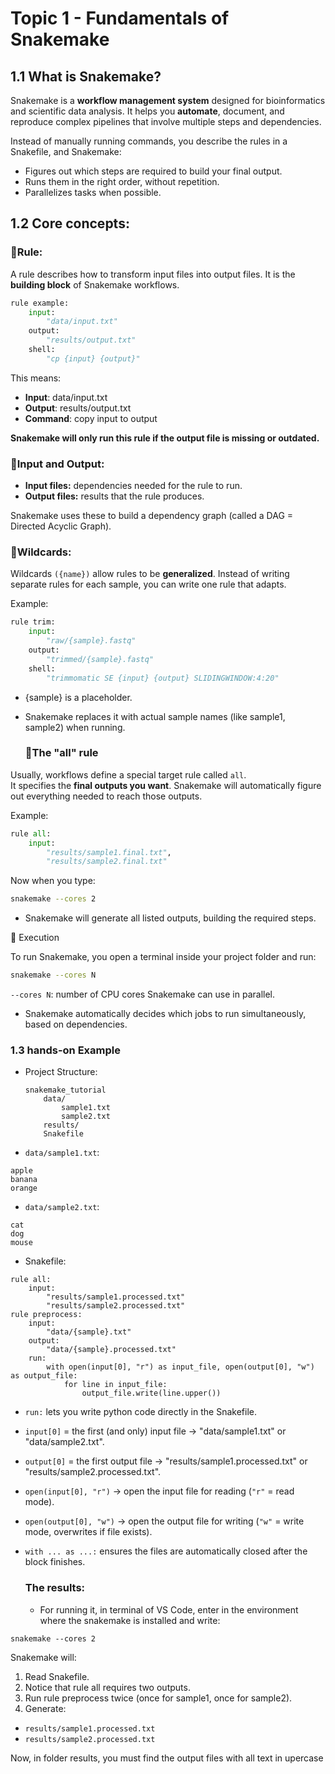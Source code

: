 # Topic 1 - Fundamentals of Snakemake
## 1.1 What is Snakemake?

Snakemake is a **workflow management system** designed for bioinformatics and scientific data analysis.
It helps you **automate**, document, and reproduce complex pipelines that involve multiple steps and dependencies.

Instead of manually running commands, you describe the rules in a Snakefile, and Snakemake:
- Figures out which steps are required to build your final output.
- Runs them in the right order, without repetition.
- Parallelizes tasks when possible.

## 1.2 Core concepts:
### 🔹Rule:
A rule describes how to transform input files into output files.
It is the **building block** of Snakemake workflows.

```python
rule example:
    input:
        "data/input.txt"
    output:
        "results/output.txt"
    shell:
        "cp {input} {output}"
```

This means:
- **Input**: data/input.txt
- **Output**: results/output.txt
- **Command**: copy input to output
  
**Snakemake will only run this rule if the output file is missing or outdated.**
  
  
### 🔹Input and Output:
- **Input files:** dependencies needed for the rule to run.
- **Output files:** results that the rule produces.

Snakemake uses these to build a dependency graph (called a DAG = Directed Acyclic Graph).

### 🔹Wildcards:
Wildcards `({name})` allow rules to be **generalized**.
Instead of writing separate rules for each sample, you can write one rule that adapts.

Example:
```python
rule trim:
    input:
        "raw/{sample}.fastq"
    output:
        "trimmed/{sample}.fastq"
    shell:
        "trimmomatic SE {input} {output} SLIDINGWINDOW:4:20"
```

- {sample} is a placeholder.
- Snakemake replaces it with actual sample names (like sample1, sample2) when running.

  ### 🔹The "all" rule
Usually, workflows define a special target rule called `all`.  
It specifies the **final outputs you want**. Snakemake will automatically figure out everything needed to reach those outputs.

Example:
```python
rule all:
    input:
        "results/sample1.final.txt",
        "results/sample2.final.txt"
```
Now when you type:
```bash
snakemake --cores 2
```
- Snakemake will generate all listed outputs, building the required steps.

🔹 Execution

To run Snakemake, you open a terminal inside your project folder and run:
```bash
snakemake --cores N
```

`--cores N`: number of CPU cores Snakemake can use in parallel.
- Snakemake automatically decides which jobs to run simultaneously, based on dependencies.

### 1.3 hands-on Example
- Project Structure:
  ```
  snakemake_tutorial
      data/
          sample1.txt
          sample2.txt
      results/
      Snakefile
  ```
- `data/sample1.txt`:
```
apple
banana
orange
```
- `data/sample2.txt`:
```
cat
dog
mouse
```
- Snakefile:
```
rule all:
    input:
        "results/sample1.processed.txt"
        "results/sample2.processed.txt"
rule preprocess:
    input:
        "data/{sample}.txt"
    output:
        "data/{sample}.processed.txt"
    run:
        with open(input[0], "r") as input_file, open(output[0], "w") as output_file:
            for line in input_file:
                output_file.write(line.upper())
```
- `run:` lets you write python code directly in the Snakefile.
- `input[0]` = the first (and only) input file → "data/sample1.txt" or "data/sample2.txt".
- `output[0]` = the first output file → "results/sample1.processed.txt" or "results/sample2.processed.txt".
- `open(input[0], "r")` → open the input file for reading (`"r"` = read mode).
- `open(output[0], "w")` → open the output file for writing (`"w"` = write mode, overwrites if file exists).
- `with ... as ...:` ensures the files are automatically closed after the block finishes.

  ### The results:
  - For running it, in terminal of VS Code, enter in the environment where the snakemake is installed and write:
```
snakemake --cores 2
```
Snakemake will:
1. Read Snakefile.
2. Notice that rule all requires two outputs.
3. Run rule preprocess twice (once for sample1, once for sample2).
4. Generate:
- `results/sample1.processed.txt`
- `results/sample2.processed.txt`

Now, in folder results, you must find the output files with all text in upercase
